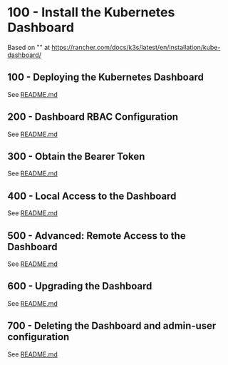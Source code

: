 # 100 - Install the Kubernetes Dashboard

Based on "" at https://rancher.com/docs/k3s/latest/en/installation/kube-dashboard/

## 100 - Deploying the Kubernetes Dashboard

See [README.md](./100/README.md)

## 200 - Dashboard RBAC Configuration

See [README.md](./200/README.md)

## 300 - Obtain the Bearer Token

See [README.md](./300/README.md)

## 400 - Local Access to the Dashboard

See [README.md](./400/README.md)

## 500 - Advanced: Remote Access to the Dashboard

See [README.md](./500/README.md)

## 600 - Upgrading the Dashboard

See [README.md](./600/README.md)

## 700 - Deleting the Dashboard and admin-user configuration

See [README.md](./700/README.md)
